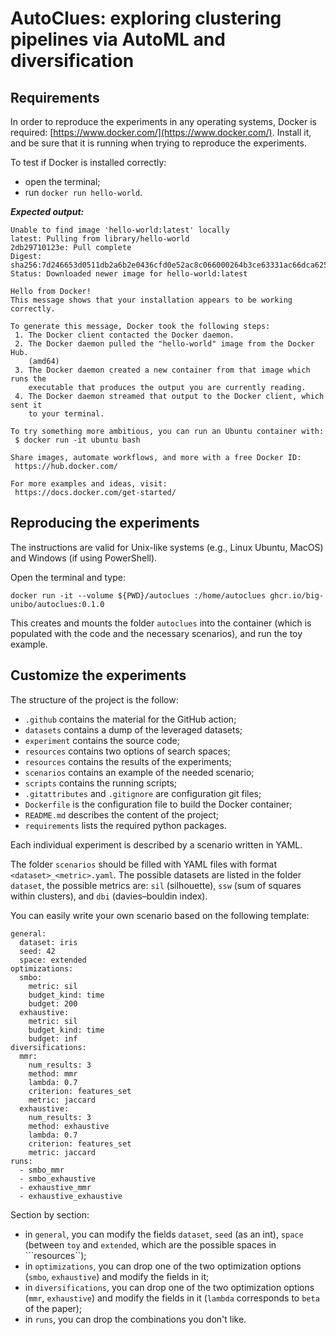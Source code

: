 # AutoClues: exploring clustering pipelines via AutoML and diversification

## Requirements

In order to reproduce the experiments in any operating systems, Docker is required: [https://www.docker.com/](https://www.docker.com/).
Install it, and be sure that it is running when trying to reproduce the experiments.

To test if Docker is installed correctly:

- open the terminal;
- run ```docker run hello-world```.

***Expected output:***

```
Unable to find image 'hello-world:latest' locally
latest: Pulling from library/hello-world
2db29710123e: Pull complete
Digest: sha256:7d246653d0511db2a6b2e0436cfd0e52ac8c066000264b3ce63331ac66dca625
Status: Downloaded newer image for hello-world:latest

Hello from Docker!
This message shows that your installation appears to be working correctly.

To generate this message, Docker took the following steps:
 1. The Docker client contacted the Docker daemon.
 2. The Docker daemon pulled the "hello-world" image from the Docker Hub.
    (amd64)
 3. The Docker daemon created a new container from that image which runs the
    executable that produces the output you are currently reading.
 4. The Docker daemon streamed that output to the Docker client, which sent it
    to your terminal.

To try something more ambitious, you can run an Ubuntu container with:
 $ docker run -it ubuntu bash

Share images, automate workflows, and more with a free Docker ID:
 https://hub.docker.com/

For more examples and ideas, visit:
 https://docs.docker.com/get-started/
```

## Reproducing the experiments

The instructions are valid for Unix-like systems (e.g., Linux Ubuntu, MacOS) and Windows (if using PowerShell).


Open the terminal and type:

```
docker run -it --volume ${PWD}/autoclues :/home/autoclues ghcr.io/big-unibo/autoclues:0.1.0
```

This creates and mounts the folder ```autoclues``` into the container (which is populated with the code and the necessary scenarios), and run the toy example.


## Customize the experiments

The structure of the project is the follow:

- ```.github``` contains the material for the GitHub action;
- ```datasets``` contains a dump of the leveraged datasets;
- ```experiment``` contains the source code;
- ```resources``` contains two options of search spaces;
- ```resources``` contains the results of the experiments;
- ```scenarios``` contains an example of the needed scenario;
- ```scripts``` contains the running scripts;
- ```.gitattributes``` and ```.gitignore``` are configuration git files;
- ```Dockerfile``` is the configuration file to build the Docker container;
- ```README.md``` describes the content of the project;
- ```requirements``` lists the required python packages.

Each individual experiment is described by a scenario written in YAML.

The folder ```scenarios``` should be filled with YAML files with format ```<dataset>_<metric>.yaml```.
The possible datasets are listed in the folder ```dataset```, the possible metrics are: ```sil``` (silhouette), ```ssw``` (sum of squares within clusters), and ```dbi``` (davies–bouldin index).

You can easily write your own scenario based on the following template:

```
general:
  dataset: iris
  seed: 42
  space: extended
optimizations:
  smbo:
    metric: sil
    budget_kind: time
    budget: 200
  exhaustive:
    metric: sil
    budget_kind: time
    budget: inf
diversifications:
  mmr:
    num_results: 3
    method: mmr
    lambda: 0.7
    criterion: features_set
    metric: jaccard
  exhaustive:
    num_results: 3
    method: exhaustive
    lambda: 0.7
    criterion: features_set
    metric: jaccard
runs:
  - smbo_mmr
  - smbo_exhaustive
  - exhaustive_mmr
  - exhaustive_exhaustive
```

Section by section:
- in ```general```, you can modify the fields ```dataset```, ```seed``` (as an int), ```space``` (between ```toy``` and ```extended```, which are the possible spaces in ```resources``);
- in ```optimizations```, you can drop one of the two optimization options (```smbo```, ```exhaustive```) and modify the fields in it;
- in ```diversifications```, you can drop one of the two optimization options (```mmr```, ```exhaustive```) and modify the fields in it (```lambda``` corresponds to ```beta``` of the paper);
- in ```runs```, you can drop the combinations you don't like.
